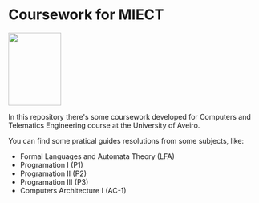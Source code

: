 # Coursework for MIECT

<img src="https://photos1.blogger.com/blogger/5396/1861/400/Logo.jpg" width="105" height="145">

In this repository there's some coursework developed for Computers and Telematics Engineering course at the University of Aveiro.

You can find some pratical guides resolutions from some subjects, like:

- Formal Languages and Automata Theory (LFA)
- Programation I (P1)
- Programation II (P2)
- Programation III (P3)
- Computers Architecture I (AC-1)
